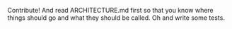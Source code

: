 Contribute! And read ARCHITECTURE.md first so that you know where things should go and what they should be called. Oh and write some tests.
